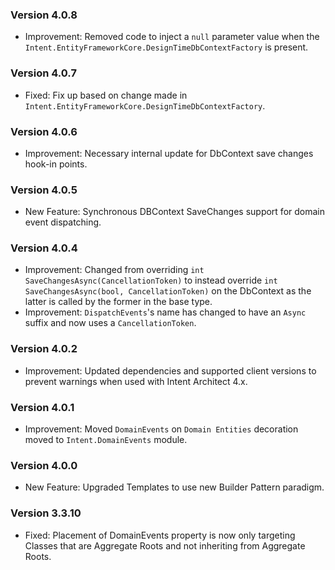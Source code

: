 ### Version 4.0.8

- Improvement: Removed code to inject a `null` parameter value when the `Intent.EntityFrameworkCore.DesignTimeDbContextFactory` is present.

### Version 4.0.7

- Fixed: Fix up based on change made in `Intent.EntityFrameworkCore.DesignTimeDbContextFactory`.

### Version 4.0.6

- Improvement: Necessary internal update for DbContext save changes hook-in points.

### Version 4.0.5

- New Feature: Synchronous DBContext SaveChanges support for domain event dispatching.

### Version 4.0.4

- Improvement: Changed from overriding `int SaveChangesAsync(CancellationToken)` to instead override `int SaveChangesAsync(bool, CancellationToken)` on the DbContext as the latter is called by the former in the base type.
- Improvement: `DispatchEvents`'s name has changed to have an `Async` suffix and now uses a `CancellationToken`.

### Version 4.0.2

- Improvement: Updated dependencies and supported client versions to prevent warnings when used with Intent Architect 4.x.

### Version 4.0.1

- Improvement: Moved `DomainEvents` on `Domain Entities` decoration moved to `Intent.DomainEvents` module.


### Version 4.0.0

- New Feature: Upgraded Templates to use new Builder Pattern paradigm.

### Version 3.3.10

- Fixed: Placement of DomainEvents property is now only targeting Classes that are Aggregate Roots and not inheriting from Aggregate Roots.